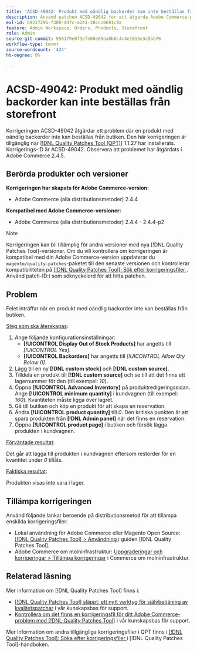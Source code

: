 ```yaml
---
title: 'ACSD-49042: Produkt med oändlig backorder kan inte beställas från storefront'
description: Använd patchen ACSD-49042 för att åtgärda Adobe Commerce-problemet där en produkt med oändlig backorder inte kan beställas från butiken.
exl-id: b9227296-f300-447c-a241-30ccc0691c9a
feature: Admin Workspace, Orders, Products, Storefront
role: Admin
source-git-commit: 958179e0f3efe08e65ea8b0c4c4e1015e3c5bb76
workflow-type: tm+mt
source-wordcount: '424'
ht-degree: 0%

---
```


# ACSD-49042: Produkt med oändlig backorder kan inte beställas från storefront

Korrigeringen ACSD-49042 åtgärdar ett problem där en produkt med oändlig backorder inte kan beställas från butiken. Den här korrigeringen är tillgänglig när [[!DNL Quality Patches Tool (QPT)]](/help/announcements/adobe-commerce-announcements/magento-quality-patches-released-new-tool-to-self-serve-quality-patches.md) 1.1.27 har installerats. Korrigerings-ID är ACSD-49042. Observera att problemet har åtgärdats i Adobe Commerce 2.4.5.

## Berörda produkter och versioner

**Korrigeringen har skapats för Adobe Commerce-version:**

* Adobe Commerce (alla distributionsmetoder) 2.4.4

**Kompatibel med Adobe Commerce-versioner:**

* Adobe Commerce (alla distributionsmetoder) 2.4.4 - 2.4.4-p2

>[!NOTE]
>
>Korrigeringen kan bli tillämplig för andra versioner med nya [!DNL Quality Patches Tool]-versioner. Om du vill kontrollera om korrigeringen är kompatibel med din Adobe Commerce-version uppdaterar du `magento/quality-patches`-paketet till den senaste versionen och kontrollerar kompatibiliteten på [[!DNL Quality Patches Tool]: Sök efter korrigeringsfiler ](https://experienceleague.adobe.com/tools/commerce-quality-patches/index.html?lang=sv-SE). Använd patch-ID:t som söknyckelord för att hitta patchen.

## Problem

Felet inträffar när en produkt med oändlig backorder inte kan beställas från butiken.

<u>Steg som ska återskapas</u>:

1. Ange följande konfigurationsinställningar:
   * **[!UICONTROL Display Out of Stock Products]** har angetts till *[!UICONTROL Yes]*.
   * **[!UICONTROL Backorders]** har angetts till *[!UICONTROL Allow Qty Below 0]*.
1. Lägg till en ny **[!DNL custom stock]** och **[!DNL custom source]**.
1. Tilldela en produkt till **[!DNL custom source]** och se till att det finns ett lagernummer för den (till exempel: *10*).
1. Öppna **[!UICONTROL Advanced Inventory]** på produktredigeringssidan. Ange **[!UICONTROL minimum quantity]** i kundvagnen (till exempel: *160*). Kvantiteten måste ligga över lagret.
1. Gå till butiken och köp en produkt för att skapa en reservation.
1. Ändra **[!UICONTROL product quantity]** till *0*. Den kritiska punkten är att spara produkten från **[!DNL Admin panel]** när det finns en reservation.
1. Öppna **[!UICONTROL product page]** i butiken och försök lägga produkten i kundvagnen.

<u>Förväntade resultat</u>:

Det går att lägga till produkten i kundvagnen eftersom restorder för en kvantitet under *0* tillåts.

<u>Faktiska resultat</u>:

Produkten visas inte vara i lager.

## Tillämpa korrigeringen

Använd följande länkar beroende på distributionsmetod för att tillämpa enskilda korrigeringsfiler:

* Lokal användning för Adobe Commerce eller Magento Open Source: [[!DNL Quality Patches Tool] > Användning ](https://experienceleague.adobe.com/docs/commerce-operations/tools/quality-patches-tool/usage.html?lang=sv-SE) i guiden [!DNL Quality Patches Tool].
* Adobe Commerce om molninfrastruktur: [Uppgraderingar och korrigeringar > Tillämpa korrigeringar](https://experienceleague.adobe.com/docs/commerce-cloud-service/user-guide/develop/upgrade/apply-patches.html?lang=sv-SE) i Commerce om molninfrastruktur.

## Relaterad läsning

Mer information om [!DNL Quality Patches Tool] finns i:

* [[!DNL Quality Patches Tool] släppt: ett nytt verktyg för självbetjäning av kvalitetspatchar](/help/announcements/adobe-commerce-announcements/magento-quality-patches-released-new-tool-to-self-serve-quality-patches.md) i vår kunskapsbas för support.
* [Kontrollera om det finns en korrigeringsfil för ditt Adobe Commerce-problem med  [!DNL Quality Patches Tool]](/help/support-tools/patches-available-in-qpt-tool/check-patch-for-magento-issue-with-magento-quality-patches.md) i vår kunskapsbas för support.

Mer information om andra tillgängliga korrigeringsfiler i QPT finns i [[!DNL Quality Patches Tool]: Söka efter korrigeringsfiler ](https://experienceleague.adobe.com/tools/commerce-quality-patches/index.html?lang=sv-SE) i [!DNL Quality Patches Tool]-handboken.
